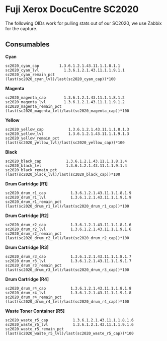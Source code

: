 # Fuji Xerox DocuCentre SC2020

The following OIDs work for pulling stats out of our SC2020, we use Zabbix for the capture.

## Consumables

**Cyan**
```
sc2020_cyan_cap         1.3.6.1.2.1.43.11.1.1.8.1.1
sc2020_cyan_lvl		      1.3.6.1.2.1.43.11.1.1.9.1.1
sc2020_cyan_remain_pct	(last(sc2020_cyan_lvl)/last(sc2020_cyan_cap))*100
```
**Magenta**
```
sc2020_magenta_cap        1.3.6.1.2.1.43.11.1.1.8.1.2
sc2020_magenta_lvl        1.3.6.1.2.1.43.11.1.1.9.1.2
sc2020_magenta_remain_pct (last(sc2020_magenta_lvl)/last(sc2020_magenta_cap))*100
```

**Yellow**
```
sc2020_yellow_cap           1.3.6.1.2.1.43.11.1.1.8.1.3
sc2020_yellow_lvl           1.3.6.1.2.1.43.11.1.1.9.1.3
sc2020_yellow_remain_pct    (last(sc2020_yellow_lvl)/last(sc2020_yellow_cap))*100
```

**Black**
```
sc2020_black_cap           1.3.6.1.2.1.43.11.1.1.8.1.4
sc2020_black_lvl           1.3.6.1.2.1.43.11.1.1.9.1.4
sc2020_black_remain_pct    (last(sc2020_black_lvl)/last(sc2020_black_cap))*100
```

**Drum Cartridge [R1]**
```
sc2020_drum_r1_cap           1.3.6.1.2.1.43.11.1.1.8.1.9
sc2020_drum_r1_lvl           1.3.6.1.2.1.43.11.1.1.9.1.9
sc2020_drum_r1_remain_pct    (last(sc2020_drum_r1_lvl)/last(sc2020_drum_r1_cap))*100
```

**Drum Cartridge [R2]**
```
sc2020_drum_r2_cap           1.3.6.1.2.1.43.11.1.1.8.1.6
sc2020_drum_r2_lvl           1.3.6.1.2.1.43.11.1.1.9.1.6
sc2020_drum_r2_remain_pct    (last(sc2020_drum_r2_lvl)/last(sc2020_drum_r2_cap))*100
```

**Drum Cartridge [R3]**
```
sc2020_drum_r3_cap           1.3.6.1.2.1.43.11.1.1.8.1.7
sc2020_drum_r3_lvl           1.3.6.1.2.1.43.11.1.1.9.1.7
sc2020_drum_r3_remain_pct    (last(sc2020_drum_r3_lvl)/last(sc2020_drum_r3_cap))*100
```

**Drum Cartridge [R4]**
```
sc2020_drum_r4_cap           1.3.6.1.2.1.43.11.1.1.8.1.8
sc2020_drum_r4_lvl           1.3.6.1.2.1.43.11.1.1.9.1.8
sc2020_drum_r4_remain_pct    (last(sc2020_drum_r4_lvl)/last(sc2020_drum_r4_cap))*100
```

**Waste Toner Container [R5]**
```
sc2020_waste_r5_cap           1.3.6.1.2.1.43.11.1.1.8.1.6
sc2020_waste_r5_lvl           1.3.6.1.2.1.43.11.1.1.9.1.6
sc2020_waste_r5_remain_pct    (last(sc2020_waste_r5_lvl)/last(sc2020_waste_r5_cap))*100
```
